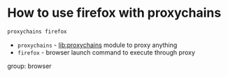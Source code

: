 # How to use firefox with proxychains

```txt
proxychains firefox
```

- `proxychains` - [lib:proxychains](/proxychains/how-to-install-proxychains-on-ubuntu-ubuntuversion) module to proxy anything
- `firefox` - browser launch command to execute through proxy

group: browser


